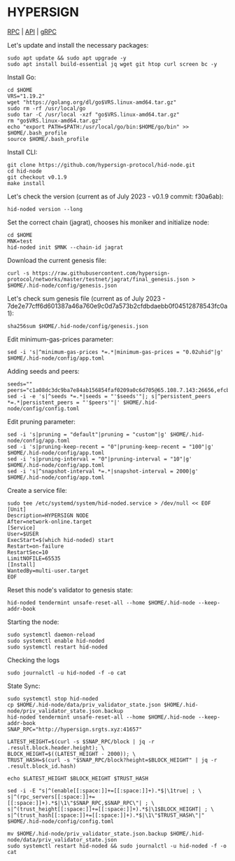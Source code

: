 # HYPERSIGN
[RPC](http://hypersign.srgts.xyz:41657) | [API](http://hypersign.srgts.xyz:4117) | [gRPC](http://hypersign.srgts.xyz:4190)

Let's update and install the necessary packages:
````
sudo apt update && sudo apt upgrade -y
sudo apt install build-essential jq wget git htop curl screen bc -y
````
Install Go:
````
cd $HOME
VRS="1.19.2"
wget "https://golang.org/dl/go$VRS.linux-amd64.tar.gz"
sudo rm -rf /usr/local/go
sudo tar -C /usr/local -xzf "go$VRS.linux-amd64.tar.gz"
rm "go$VRS.linux-amd64.tar.gz"
echo "export PATH=$PATH:/usr/local/go/bin:$HOME/go/bin" >> $HOME/.bash_profile
source $HOME/.bash_profile
````
Install CLI:
````
git clone https://github.com/hypersign-protocol/hid-node.git
cd hid-node
git checkout v0.1.9
make install
````
Let's check the version (current as of July 2023 - v0.1.9 commit: f30a6ab):
````
hid-noded version --long
````
Set the correct chain (jagrat), chooses his moniker and initialize node:
````
cd $HOME
MNK=test
hid-noded init $MNK --chain-id jagrat
````
Download the current genesis file:
````
curl -s https://raw.githubusercontent.com/hypersign-protocol/networks/master/testnet/jagrat/final_genesis.json > $HOME/.hid-node/config/genesis.json
````
Let's check sum genesis file (current as of July 2023 - 7de2e77cff6d601387a46a760e9c0d7a573b2cfdbdaebb0f04512878543fc0a1):
````
sha256sum $HOME/.hid-node/config/genesis.json
````
Edit minimum-gas-prices parameter:
````
sed -i 's|^minimum-gas-prices *=.*|minimum-gas-prices = "0.02uhid"|g' $HOME/.hid-node/config/app.toml
````
Adding seeds and peers:
````
seeds=""
peers="c1a08dc3dc9ba7e84ab156854faf0209a0c6d705@65.108.7.143:26656,efcb16ec33d8e6233d1068fff679c6fd64bf5802@65.108.225.158:10956,3f658dc173540479ba70f58f27d60fa9de83378a@195.201.165.123:21056,672c72f28ed5b2a409c1edc2be760e38f76ee4f7@207.244.253.244:36656,47555eddb67b1f858cef8df5c2c917b3bf2c8df3@116.202.236.115:11056,bbea7242ddd3bafcfe1f5ac12b4a112d5bf04176@65.108.194.26:56656,cd13283cd646d71fae76aa2e54ac1c43ea478d58@5.161.41.237:26656,97387c1024c0b7c5478899d598937bdaf3871cb1@213.133.102.206:21066,e0c6b7e238af380c8b531ffd3e367fa1051f9c99@142.132.199.27:21056,de1f980cc59bdb2457202768d4b4d964d783789e@167.235.21.165:36656,1de2abae74a4c5fd7d96d9869ef02187f81498f0@134.209.238.66:26656"
sed -i -e 's|^seeds *=.*|seeds = "'$seeds'"|; s|^persistent_peers *=.*|persistent_peers = "'$peers'"|' $HOME/.hid-node/config/config.toml
````
Edit pruning parameter:
````
sed -i 's|pruning = "default"|pruning = "custom"|g' $HOME/.hid-node/config/app.toml
sed -i 's|pruning-keep-recent = "0"|pruning-keep-recent = "100"|g' $HOME/.hid-node/config/app.toml
sed -i 's|pruning-interval = "0"|pruning-interval = "10"|g' $HOME/.hid-node/config/app.toml
sed -i 's|^snapshot-interval *=.*|snapshot-interval = 2000|g' $HOME/.hid-node/config/app.toml
````
Create a service file:
````
sudo tee /etc/systemd/system/hid-noded.service > /dev/null << EOF
[Unit]
Description=HYPERSIGN NODE
After=network-online.target
[Service]
User=$USER
ExecStart=$(which hid-noded) start
Restart=on-failure
RestartSec=10
LimitNOFILE=65535
[Install]
WantedBy=multi-user.target
EOF
````
Reset this node's validator to genesis state:
````
hid-noded tendermint unsafe-reset-all --home $HOME/.hid-node --keep-addr-book
````
Starting the node:
````
sudo systemctl daemon-reload
sudo systemctl enable hid-noded
sudo systemctl restart hid-noded
````
Checking the logs
````
sudo journalctl -u hid-noded -f -o cat
````
State Sync:
````
sudo systemctl stop hid-noded
cp $HOME/.hid-node/data/priv_validator_state.json $HOME/.hid-node/priv_validator_state.json.backup
hid-noded tendermint unsafe-reset-all --home $HOME/.hid-node --keep-addr-book
SNAP_RPC="http://hypersign.srgts.xyz:41657"

LATEST_HEIGHT=$(curl -s $SNAP_RPC/block | jq -r .result.block.header.height); \
BLOCK_HEIGHT=$((LATEST_HEIGHT - 2000)); \
TRUST_HASH=$(curl -s "$SNAP_RPC/block?height=$BLOCK_HEIGHT" | jq -r .result.block_id.hash)

echo $LATEST_HEIGHT $BLOCK_HEIGHT $TRUST_HASH

sed -i -E "s|^(enable[[:space:]]+=[[:space:]]+).*$|\1true| ; \
s|^(rpc_servers[[:space:]]+=[[:space:]]+).*$|\1\"$SNAP_RPC,$SNAP_RPC\"| ; \
s|^(trust_height[[:space:]]+=[[:space:]]+).*$|\1$BLOCK_HEIGHT| ; \
s|^(trust_hash[[:space:]]+=[[:space:]]+).*$|\1\"$TRUST_HASH\"|" $HOME/.hid-node/config/config.toml

mv $HOME/.hid-node/priv_validator_state.json.backup $HOME/.hid-node/data/priv_validator_state.json
sudo systemctl restart hid-noded && sudo journalctl -u hid-noded -f -o cat
````
